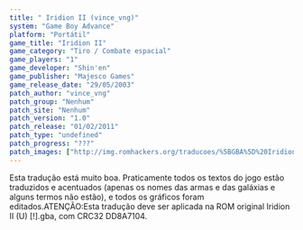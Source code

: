 ```yaml
---
title: " Iridion II (vince_vng)"
system: "Game Boy Advance"
platform: "Portátil"
game_title: "Iridion II"
game_category: "Tiro / Combate espacial"
game_players: "1"
game_developer: "Shin'en"
game_publisher: "Majesco Games"
game_release_date: "29/05/2003"
patch_author: "vince_vng"
patch_group: "Nenhum"
patch_site: "Nenhum"
patch_version: "1.0"
patch_release: "01/02/2011"
patch_type: "undefined"
patch_progress: "???"
patch_images: ["http://img.romhackers.org/traducoes/%5BGBA%5D%20Iridion%20II%20-%20vince_vng%20-%201.png","http://img.romhackers.org/traducoes/%5BGBA%5D%20Iridion%20II%20-%20vince_vng%20-%202.png","http://img.romhackers.org/traducoes/%5BGBA%5D%20Iridion%20II%20-%20vince_vng%20-%203.png"]
---
```

Esta tradução está muito boa. Praticamente todos os textos do jogo estão traduzidos e acentuados (apenas os nomes das armas e das galáxias e alguns termos não estão), e todos os gráficos foram editados.ATENÇÃO:Esta tradução deve ser aplicada na ROM original Iridion II (U) [!].gba, com CRC32 DD8A7104.